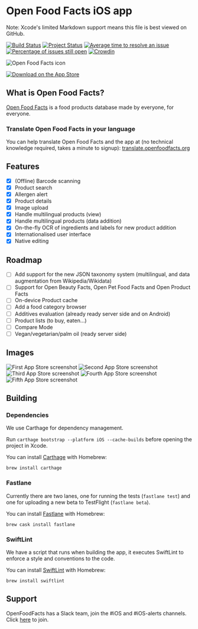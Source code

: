 # Open Food Facts iOS app

Note: Xcode's limited Markdown support means this file is best viewed on GitHub.

[![Build Status](https://travis-ci.org/openfoodfacts/openfoodfacts-ios.svg?branch=master)](https://travis-ci.org/openfoodfacts/openfoodfacts-ios)
[![Project Status](http://opensource.box.com/badges/active.svg)](http://opensource.box.com/badges)
[![Average time to resolve an issue](https://isitmaintained.com/badge/resolution/openfoodfacts/openfoodfacts-ios.svg)](https://isitmaintained.com/project/openfoodfacts/openfoodfacts-ios "Average time to resolve an issue")
[![Percentage of issues still open](https://isitmaintained.com/badge/open/openfoodfacts/openfoodfacts-ios.svg)](https://isitmaintained.com/project/openfoodfacts/openfoodfacts-ios "Percentage of issues still open")
[![Crowdin](https://d322cqt584bo4o.cloudfront.net/openfoodfacts/localized.svg)](https://crowdin.com/project/openfoodfacts)

![Open Food Facts icon](https://static.openfoodfacts.org/images/misc/openfoodfacts-logo-en-178x150.png)

[![Download on the App Store](https://user-images.githubusercontent.com/7317008/43209852-4ca39622-904b-11e8-8ce1-cdc3aee76ae9.png)](https://geo.itunes.apple.com/mg/app/open-food-facts/id588797948?mt=8)

## What is Open Food Facts?

[Open Food Facts](https://world.openfoodfacts.org/) is a food products database made by everyone, for everyone.

### Translate Open Food Facts in your language

You can help translate Open Food Facts and the app at (no technical knowledge required, takes a minute to signup): [translate.openfoodfacts.org](https://translate.openfoodfacts.org)

## Features

- [x] (Offline) Barcode scanning
- [x] Product search
- [x] Allergen alert
- [x] Product details
- [x] Image upload
- [x] Handle multilingual products (view)
- [x] Handle multilingual products (data addition)
- [x] On-the-fly OCR of ingredients and labels for new product addition
- [x] Internationalised user interface
- [x] Native editing

## Roadmap

- [ ] Add support for the new JSON taxonomy system (multilingual, and data augmentation from Wikipedia/Wikidata)
- [ ] Support for Open Beauty Facts, Open Pet Food Facts and Open Product Facts
- [ ] On-device Product cache
- [ ] Add a food category browser
- [ ] Additives evaluation (already ready server side and on Android)
- [ ] Product lists (to buy, eaten…)
- [ ] Compare Mode
- [ ] Vegan/vegetarian/palm oil (ready server side)

## Images

![First App Store screenshot](https://is2-ssl.mzstatic.com/image/thumb/Purple124/v4/e7/18/27/e71827cd-1fd4-5b81-b52e-2668feed9700/pr_source.png/230x0w.png)
![Second App Store screenshot](https://is3-ssl.mzstatic.com/image/thumb/Purple114/v4/98/11/48/9811480a-d2a7-0050-f094-7f22809d532d/pr_source.png/230x0w.png)
![Third App Store screenshot](https://is4-ssl.mzstatic.com/image/thumb/Purple124/v4/d0/f6/45/d0f64585-caec-2201-43e1-098ce809f1cc/pr_source.png/230x0w.png)
![Fourth App Store screenshot](https://is3-ssl.mzstatic.com/image/thumb/Purple124/v4/4b/29/e9/4b29e937-ac81-ec04-218c-3747e6e041a2/pr_source.png/230x0w.png)
![Fifth App Store screenshot](https://is5-ssl.mzstatic.com/image/thumb/Purple113/v4/9f/cc/76/9fcc763c-5abf-d01a-6397-16a35599099a/pr_source.png/230x0w.png)

## Building

### Dependencies
We use Carthage for dependency management.

Run `carthage bootstrap --platform iOS --cache-builds` before opening the project in Xcode.

You can install [Carthage](https://github.com/Carthage/Carthage) with Homebrew:
```
brew install carthage
```

### Fastlane

Currently there are two lanes, one for running the tests (`fastlane test`) and one for uploading a new beta to TestFlight (`fastlane beta`).

You can install [Fastlane](https://github.com/fastlane/fastlane) with Homebrew:
```
brew cask install fastlane
```

### SwiftLint

We have a script that runs when building the app, it executes SwiftLint to enforce a style and conventions to the code.

You can install [SwiftLint](https://github.com/realm/SwiftLint/) with Homebrew:
```
brew install swiftlint
```

## Support

OpenFoodFacts has a Slack team, join the #iOS and #iOS-alerts channels. Click [here](https://slack.openfoodfacts.org/) to join.
